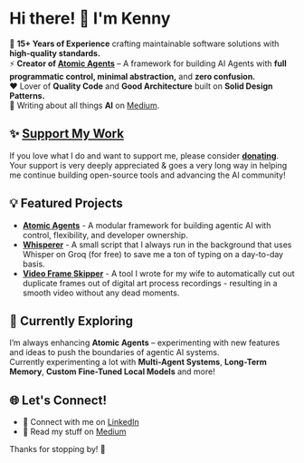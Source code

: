 # Hi there! 👋 I'm Kenny  

🚀 **15+ Years of Experience** crafting maintainable software solutions with **high-quality standards.**  
⚡ **Creator of [Atomic Agents](https://github.com/KennyVaneetvelde/atomic_agents)** – A framework for building AI Agents with **full programmatic control, minimal abstraction,** and **zero confusion.**  
❤️ Lover of **Quality Code** and **Good Architecture** built on **Solid Design Patterns.**  
📝 Writing about all things **AI** on [Medium](https://medium.com/@kenny_v).  

## ✨ [Support My Work](https://www.paypal.me/KennyVaneetvelde)
If you love what I do and want to support me, please consider [**donating**](https://www.paypal.me/KennyVaneetvelde). Your support is very deeply appreciated & goes a very long way in helping me continue building open-source tools and advancing the AI community!  


## 💡 Featured Projects  
- [**Atomic Agents**](https://github.com/KennyVaneetvelde/atomic_agents) - A modular framework for building agentic AI with control, flexibility, and developer ownership.  
- [**Whisperer**](https://github.com/KennyVaneetvelde/groq_whisperer) - A small script that I always run in the background that uses Whisper on Groq (for free) to save me a ton of typing on a day-to-day basis.  
- [**Video Frame Skipper**](https://github.com/KennyVaneetvelde/video_frame_skipper) - A tool I wrote for my wife to automatically cut out duplicate frames out of digital art process recordings - resulting in a smooth video without any dead moments.


## 🌱 Currently Exploring  
I’m always enhancing **Atomic Agents** – experimenting with new features and ideas to push the boundaries of agentic AI systems.  
Currently experimenting a lot with **Multi-Agent Systems**, **Long-Term Memory**, **Custom Fine-Tuned Local Models** and more!

## 🌐 Let's Connect!  
- 💼 Connect with me on [LinkedIn](https://www.linkedin.com/in/kennyvaneetvelde)  
- 📝 Read my stuff on [Medium](https://medium.com/@kenny_v)  

Thanks for stopping by! 🚀
